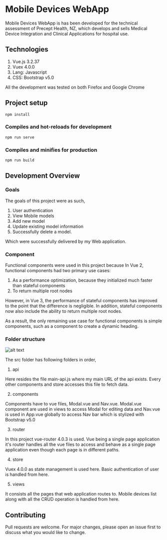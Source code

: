 # Mobile Devices WebApp

Mobile Devices WebApp is  has been developed for the technical assessment of Precept Health, NZ, which develops and sells Medical Device Integration and Clinical Applications for hospital use.

## Technologies
1) Vue.js 3.2.37
2) Vuex 4.0.0
3) Lang: Javascript
4) CSS: Bootstrap v5.0

All the development was tested on both Firefox and Google Chrome

## Project setup
```
npm install
```

### Compiles and hot-reloads for development
```
npm run serve
```

### Compiles and minifies for production
```
npm run build
```
## Development Overview
### Goals

The goals of this project were as such,
1) User authentication
2) View Mobile models
3) Add new model
4) Update existing model information
5) Successfully delete a model. 

Which were successfully delivered by my Web application.

### Component
Functional components were used in this project because In Vue 2, functional components had two primary use cases:

1) As a performance optimization, because they initialized much faster than stateful components
2) To return multiple root nodes

However, in Vue 3, the performance of stateful components has improved to the point that the difference is negligible. In addition, stateful components now also include the ability to return multiple root nodes.

As a result, the only remaining use case for functional components is simple components, such as a component to create a dynamic heading.

### Folder structure
![alt text](https://github.com/[ShinobiSaad]/[MobileDevices]/blob/[main]/image.jpg?raw=true)

The src folder has following folders in order,

1) api

Here resides the file main-api.js where my main URL of the api exists. Every other components and store accesses this file to fetch data. 

2) components

Components have to vue files, Modal.vue and Nav.vue. Modal.vue component are used in views to access Modal for editing data and Nav.vue is used in App.vue globally to access Nav bar which is stylized with Bootstrap v5.0

3) router

In this project vue-router 4.0.3 is used. Vue being a single page application it's router handles all the vue files to access and behave as a single page application even though each page is in different paths.

4) store

Vuex 4.0.0 as state management is used here. Basic authentication of user is handled from here.

5) views 

It consists all the pages that web application routes to. Mobile devices list along with all the CRUD operation is handled from here.

## Contributing
Pull requests are welcome. For major changes, please open an issue first to discuss what you would like to change.
